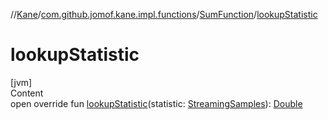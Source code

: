 //[Kane](../../index.md)/[com.github.jomof.kane.impl.functions](../index.md)/[SumFunction](index.md)/[lookupStatistic](lookup-statistic.md)



# lookupStatistic  
[jvm]  
Content  
open override fun [lookupStatistic](lookup-statistic.md)(statistic: [StreamingSamples](../../com.github.jomof.kane.impl/-streaming-samples/index.md)): [Double](https://kotlinlang.org/api/latest/jvm/stdlib/kotlin/-double/index.html)  



